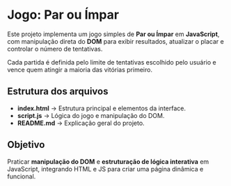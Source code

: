 # Jogo: Par ou Ímpar

Este projeto implementa um jogo simples de **Par ou Ímpar** em **JavaScript**, com manipulação direta do **DOM** para exibir resultados, atualizar o placar e controlar o número de tentativas.

Cada partida é definida pelo limite de tentativas escolhido pelo usuário e vence quem atingir a maioria das vitórias primeiro.

## Estrutura dos arquivos
- **index.html** → Estrutura principal e elementos da interface.  
- **script.js** → Lógica do jogo e manipulação do DOM.  
- **README.md** → Explicação geral do projeto.

## Objetivo
Praticar **manipulação do DOM** e **estruturação de lógica interativa** em JavaScript, integrando HTML e JS para criar uma página dinâmica e funcional.
